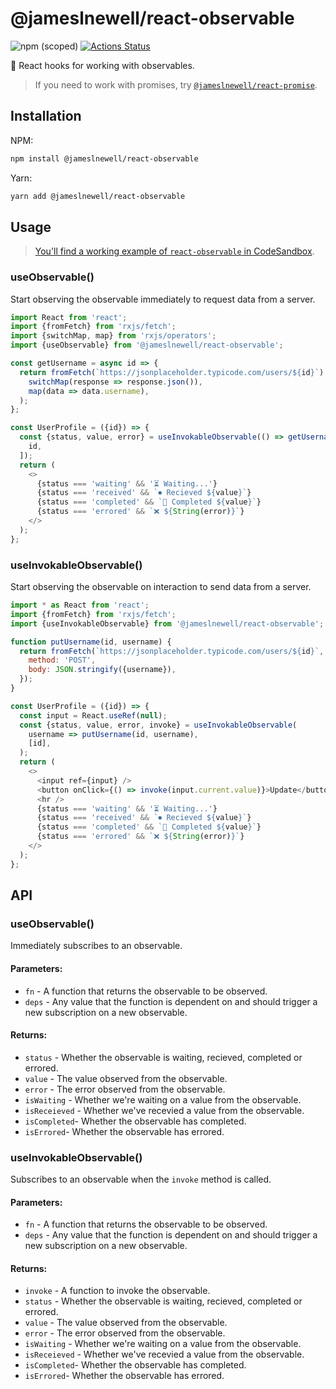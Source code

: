 # @jameslnewell/react-observable

![npm (scoped)](https://img.shields.io/npm/v/@jameslnewell/react-observable.svg)
[![Actions Status](https://github.com/jameslnewell/react-observable/workflows/main/badge.svg)](https://github.com/jameslnewell/react-observable/actions)

🎣 React hooks for working with observables.

> If you need to work with promises, try [`@jameslnewell/react-promise`](https://github.com/jameslnewell/react-promise).

## Installation

NPM:

```bash
npm install @jameslnewell/react-observable
```

Yarn:

```bash
yarn add @jameslnewell/react-observable
```

## Usage

> [You'll find a working example of `react-observable` in CodeSandbox](https://codesandbox.io/s/jameslnewellreact-observable-sup96).

### useObservable()

Start observing the observable immediately to request data from a server.

```js
import React from 'react';
import {fromFetch} from 'rxjs/fetch';
import {switchMap, map} from 'rxjs/operators';
import {useObservable} from '@jameslnewell/react-observable';

const getUsername = async id => {
  return fromFetch(`https://jsonplaceholder.typicode.com/users/${id}`).pipe(
    switchMap(response => response.json()),
    map(data => data.username),
  );
};

const UserProfile = ({id}) => {
  const {status, value, error} = useInvokableObservable(() => getUsername(id), [
    id,
  ]);
  return (
    <>
      {status === 'waiting' && '⏳ Waiting...'}
      {status === 'received' && `⏺ Recieved ${value}`}
      {status === 'completed' && `🏁 Completed ${value}`}
      {status === 'errored' && `❌ ${String(error)}`}
    </>
  );
};
```

### useInvokableObservable()

Start observing the observable on interaction to send data from a server.

```js
import * as React from 'react';
import {fromFetch} from 'rxjs/fetch';
import {useInvokableObservable} from '@jameslnewell/react-observable';

function putUsername(id, username) {
  return fromFetch(`https://jsonplaceholder.typicode.com/users/${id}`, {
    method: 'POST',
    body: JSON.stringify({username}),
  });
}

const UserProfile = ({id}) => {
  const input = React.useRef(null);
  const {status, value, error, invoke} = useInvokableObservable(
    username => putUsername(id, username),
    [id],
  );
  return (
    <>
      <input ref={input} />
      <button onClick={() => invoke(input.current.value)}>Update</button>
      <hr />
      {status === 'waiting' && '⏳ Waiting...'}
      {status === 'received' && `⏺ Recieved ${value}`}
      {status === 'completed' && `🏁 Completed ${value}`}
      {status === 'errored' && `❌ ${String(error)}`}
    </>
  );
};
```

## API

### useObservable()

Immediately subscribes to an observable.

#### Parameters:

- `fn` - A function that returns the observable to be observed.
- `deps` - Any value that the function is dependent on and should trigger a new subscription on a new observable.

#### Returns:

- `status` - Whether the observable is waiting, recieved, completed or errored.
- `value` - The value observed from the observable.
- `error` - The error observed from the observable.
- `isWaiting` - Whether we're waiting on a value from the observable.
- `isReceieved` - Whether we've recevied a value from the observable.
- `isCompleted`- Whether the observable has completed.
- `isErrored`- Whether the observable has errored.

### useInvokableObservable()

Subscribes to an observable when the `invoke` method is called.

#### Parameters:

- `fn` - A function that returns the observable to be observed.
- `deps` - Any value that the function is dependent on and should trigger a new subscription on a new observable.

#### Returns:

- `invoke` - A function to invoke the observable.
- `status` - Whether the observable is waiting, recieved, completed or errored.
- `value` - The value observed from the observable.
- `error` - The error observed from the observable.
- `isWaiting` - Whether we're waiting on a value from the observable.
- `isReceieved` - Whether we've recevied a value from the observable.
- `isCompleted`- Whether the observable has completed.
- `isErrored`- Whether the observable has errored.
